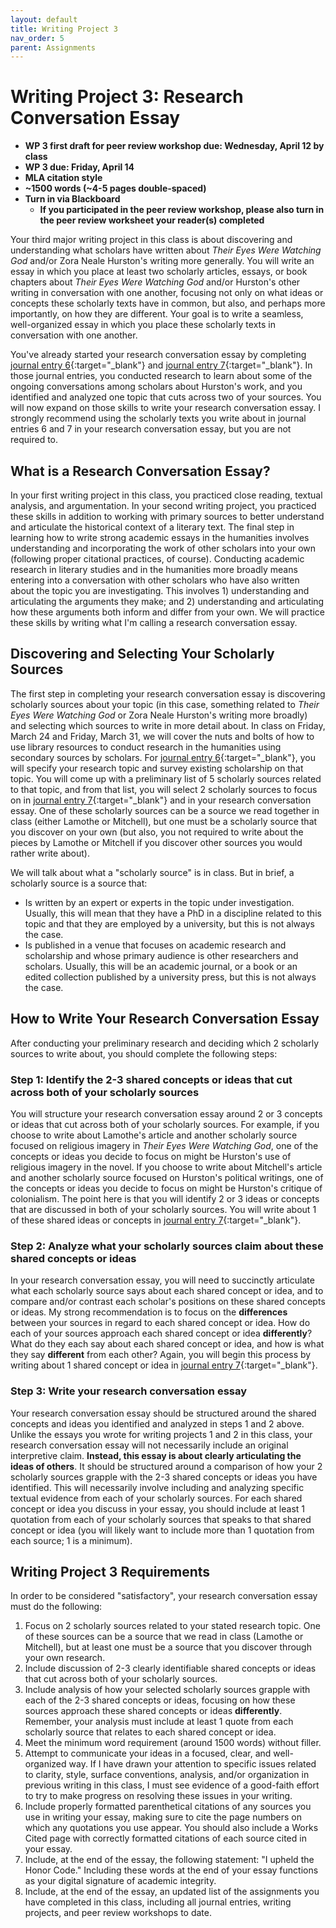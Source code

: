 ```yaml
---
layout: default
title: Writing Project 3
nav_order: 5
parent: Assignments
---
```

# Writing Project 3: Research Conversation Essay
* **WP 3 first draft for peer review workshop due: Wednesday, April 12 by class**
* **WP 3 due: Friday, April 14**
* **MLA citation style**
* **~1500 words (~4-5 pages double-spaced)**
* **Turn in via Blackboard**
  * **If you participated in the peer review workshop, please also turn in the peer review worksheet your reader(s) completed**

Your third major writing project in this class is about discovering and understanding what scholars have written about *Their Eyes Were Watching God* and/or Zora Neale Hurston's writing more generally. You will write an essay in which you place at least two scholarly articles, essays, or book chapters about *Their Eyes Were Watching God* and/or Hurston's other writing in conversation with one another, focusing not only on what ideas or concepts these scholarly texts have in common, but also, and perhaps more importantly, on how they are different. Your goal is to write a seamless, well-organized essay in which you place these scholarly texts in conversation with one another.

You've already started your research conversation essay by completing [journal entry 6](https://lindsaythomas.net/eng106s23/assignments/journal-entries.html#journal-entry-6-due-friday-march-31){:target="_blank"} and [journal entry 7](https://lindsaythomas.net/eng106s23/assignments/journal-entries.html#journal-entry-7-due-friday-april-7){:target="_blank"}. In those journal entries, you conducted research to learn about some of the ongoing conversations among scholars about Hurston's work, and you identified and analyzed one topic that cuts across two of your sources. You will now expand on those skills to write your research conversation essay. I strongly recommend using the scholarly texts you write about in journal entries 6 and 7 in your research conversation essay, but you are not required to.

## What is a Research Conversation Essay?
In your first writing project in this class, you practiced close reading, textual analysis, and argumentation. In your second writing project, you practiced these skills in addition to working with primary sources to better understand and articulate the historical context of a literary text. The final step in learning how to write strong academic essays in the humanities involves understanding and incorporating the work of other scholars into your own (following proper citational practices, of course). Conducting academic research in literary studies and in the humanities more broadly means entering into a conversation with other scholars who have also written about the topic you are investigating. This involves 1) understanding and articulating the arguments they make; and 2) understanding and articulating how these arguments both inform and differ from your own. We will practice these skills by writing what I'm calling a research conversation essay.

## Discovering and Selecting Your Scholarly Sources
The first step in completing your research conversation essay is discovering scholarly sources about your topic (in this case, something related to *Their Eyes Were Watching God* or Zora Neale Hurston's writing more broadly) and selecting which sources to write in more detail about. In class on Friday, March 24 and Friday, March 31, we will cover the nuts and bolts of how to use library resources to conduct research in the humanities using secondary sources by scholars. For [journal entry 6](https://lindsaythomas.net/eng106s23/assignments/journal-entries.html#journal-entry-6-due-friday-march-31){:target="_blank"}, you will specify your research topic and survey existing scholarship on that topic. You will come up with a preliminary list of 5 scholarly sources related to that topic, and from that list, you will select 2 scholarly sources to focus on in [journal entry 7](https://lindsaythomas.net/eng106s23/assignments/journal-entries.html#journal-entry-7-due-friday-april-7){:target="_blank"} and in your research conversation essay. One of these scholarly sources can be a source we read together in class (either Lamothe or Mitchell), but one must be a scholarly source that you discover on your own (but also, you not required to write about the pieces by Lamothe or Mitchell if you discover other sources you would rather write about).

We will talk about what a "scholarly source" is in class. But in brief, a scholarly source is a source that:

- Is written by an expert or experts in the topic under investigation. Usually, this will mean that they have a PhD in a discipline related to this topic and that they are employed by a university, but this is not always the case.
- Is published in a venue that focuses on academic research and scholarship and whose primary audience is other researchers and scholars. Usually, this will be an academic journal, or a book or an edited collection published by a university press, but this is not always the case.

## How to Write Your Research Conversation Essay
After conducting your preliminary research and deciding which 2 scholarly sources to write about, you should complete the following steps:

### Step 1: Identify the 2-3 shared concepts or ideas that cut across both of your scholarly sources
You will structure your research conversation essay around 2 or 3 concepts or ideas that cut across both of your scholarly sources. For example, if you choose to write about Lamothe's article and another scholarly source focused on religious imagery in *Their Eyes Were Watching God*, one of the concepts or ideas you decide to focus on might be Hurston's use of religious imagery in the novel. If you choose to write about Mitchell's article and another scholarly source focused on Hurston's political writings, one of the concepts or ideas you decide to focus on might be Hurston's critique of colonialism. The point here is that you will identify 2 or 3 ideas or concepts that are discussed in both of your scholarly sources. You will write about 1 of these shared ideas or concepts in [journal entry 7](https://lindsaythomas.net/eng106s23/assignments/journal-entries.html#journal-entry-7-due-friday-april-7){:target="_blank"}.

### Step 2: Analyze what your scholarly sources claim about these shared concepts or ideas
In your research conversation essay, you will need to succinctly articulate what each scholarly source says about each shared concept or idea, and to compare and/or contrast each scholar's positions on these shared concepts or ideas. My strong recommendation is to focus on the **differences** between your sources in regard to each shared concept or idea. How do each of your sources approach each shared concept or idea **differently**? What do they each say about each shared concept or idea, and how is what they say **different** from each other? Again, you will begin this process by writing about 1 shared concept or idea in [journal entry 7](https://lindsaythomas.net/eng106s23/assignments/journal-entries.html#journal-entry-7-due-friday-april-7){:target="_blank"}.

### Step 3: Write your research conversation essay
Your research conversation essay should be structured around the shared concepts and ideas you identified and analyzed in steps 1 and 2 above. Unlike the essays you wrote for writing projects 1 and 2 in this class, your research conversation essay will not necessarily include an original interpretive claim. **Instead, this essay is about clearly articulating the ideas of others**. It should be structured around a comparison of how your 2 scholarly sources grapple with the 2-3 shared concepts or ideas you have identified. This will necessarily involve including and analyzing specific textual evidence from each of your scholarly sources. For each shared concept or idea you discuss in your essay, you should include at least 1 quotation from each of your scholarly sources that speaks to that shared concept or idea (you will likely want to include more than 1 quotation from each source; 1 is a minimum).

## Writing Project 3 Requirements
In order to be considered "satisfactory", your research conversation essay must do the following:

1. Focus on 2 scholarly sources related to your stated research topic. One of these sources can be a source that we read in class (Lamothe or Mitchell), but at least one must be a source that you discover through your own research.
2. Include discussion of 2-3 clearly identifiable shared concepts or ideas that cut across both of your scholarly sources.
3. Include analysis of how your selected scholarly sources grapple with each of the 2-3 shared concepts or ideas, focusing on how these sources approach these shared concepts or ideas **differently**. Remember, your analysis must include at least 1 quote from each scholarly source that relates to each shared concept or idea.
4. Meet the minimum word requirement (around 1500 words) without filler.
5. Attempt to communicate your ideas in a focused, clear, and well-organized way. If I have drawn your attention to specific issues related to clarity, style, surface conventions, analysis, and/or organization in previous writing in this class, I must see evidence of a good-faith effort to try to make progress on resolving these issues in your writing.
6. Include properly formatted parenthetical citations of any sources you use in writing your essay, making sure to cite the page numbers on which any quotations you use appear. You should also include a Works Cited page with correctly formatted citations of each source cited in your essay.
7. Include, at the end of the essay, the following statement: "I upheld the Honor Code." Including these words at the end of your essay functions as your digital signature of academic integrity.
8. Include, at the end of the essay, an updated list of the assignments you have completed in this class, including all journal entries, writing projects, and peer review workshops to date.
